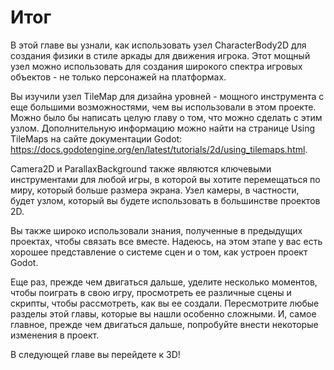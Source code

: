
# Итог 
В этой главе вы узнали, как использовать узел CharacterBody2D для создания физики в стиле аркады для движения игрока. Этот мощный узел можно использовать для создания широкого спектра игровых объектов - не только персонажей на платформах.

Вы изучили узел TileMap для дизайна уровней - мощного инструмента с еще большими возможностями, чем вы использовали в этом проекте. Можно было бы написать целую главу о том, что можно сделать с этим узлом. Дополнительную информацию можно найти на странице Using TileMaps на сайте документации Godot: https://docs.godotengine.org/en/latest/tutorials/2d/using_tilemaps.html.

Camera2D и ParallaxBackground также являются ключевыми инструментами для любой игры, в которой вы хотите перемещаться по миру, который больше размера экрана. Узел камеры, в частности, будет узлом, который вы будете использовать в большинстве проектов 2D.

Вы также широко использовали знания, полученные в предыдущих проектах, чтобы связать все вместе. Надеюсь, на этом этапе у вас есть хорошее представление о системе сцен и о том, как устроен проект Godot.

Еще раз, прежде чем двигаться дальше, уделите несколько моментов, чтобы поиграть в свою игру, просмотреть ее различные сцены и скрипты, чтобы рассмотреть, как вы ее создали. Пересмотрите любые разделы этой главы, которые вы нашли особенно сложными. И, самое главное, прежде чем двигаться дальше, попробуйте внести некоторые изменения в проект.

В следующей главе вы перейдете к 3D!
